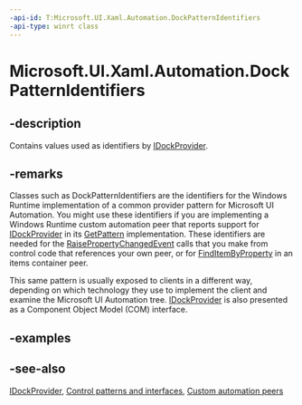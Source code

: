 ```yaml
---
-api-id: T:Microsoft.UI.Xaml.Automation.DockPatternIdentifiers
-api-type: winrt class
---
```


<!-- Class syntax.
public class DockPatternIdentifiers : Windows.UI.Xaml.Automation.IDockPatternIdentifiers
-->

# Microsoft.UI.Xaml.Automation.DockPatternIdentifiers

## -description
Contains values used as identifiers by [IDockProvider](../microsoft.ui.xaml.automation.provider/idockprovider.md).

## -remarks
Classes such as DockPatternIdentifiers are the identifiers for the Windows Runtime implementation of a common provider pattern for Microsoft UI Automation. You might use these identifiers if you are implementing a Windows Runtime custom automation peer that reports support for [IDockProvider](../microsoft.ui.xaml.automation.provider/idockprovider.md) in its [GetPattern](/uwp/api/windows.ui.xaml.automation.peers.automationpeer.getpattern(windows.ui.xaml.automation.peers.patterninterface)) implementation. These identifiers are needed for the [RaisePropertyChangedEvent](/uwp/api/windows.ui.xaml.automation.peers.automationpeer.raisepropertychangedevent(windows.ui.xaml.automation.automationproperty,system.object,system.object)) calls that you make from control code that references your own peer, or for [FindItemByProperty](/uwp/api/windows.ui.xaml.automation.provider.iitemcontainerprovider.finditembyproperty(windows.ui.xaml.automation.provider.irawelementprovidersimple,windows.ui.xaml.automation.automationproperty,system.object)) in an items container peer.

This same pattern is usually exposed to clients in a different way, depending on which technology they use to implement the client and examine the Microsoft UI Automation tree. [IDockProvider](/windows/desktop/api/uiautomationcore/nn-uiautomationcore-idockprovider) is also presented as a Component Object Model (COM) interface.

## -examples

## -see-also
[IDockProvider](../microsoft.ui.xaml.automation.provider/idockprovider.md), [Control patterns and interfaces](/windows/uwp/accessibility/control-patterns-and-interfaces), [Custom automation peers](/windows/uwp/accessibility/custom-automation-peers)
